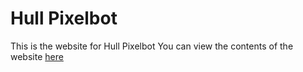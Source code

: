 # Hull Pixelbot
This is the website for Hull Pixelbot
You can view the contents of the website [here](http://www.hullpixelbot.com)
